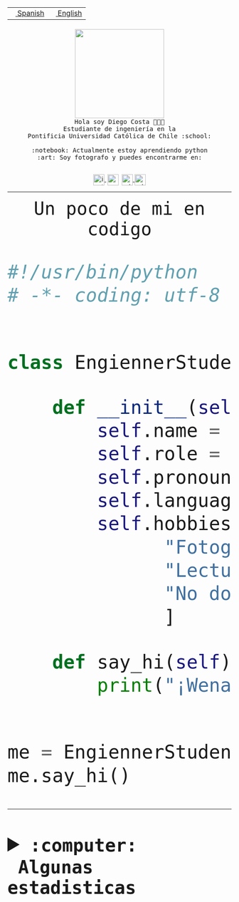 <table border="0"  align="right">
 <tr><td><a href="README.md"><img src="https://upload.wikimedia.org/wikipedia/commons/thumb/8/89/Bandera_de_Espa%C3%B1a.svg/1200px-Bandera_de_Espa%C3%B1a.svg.png" height="10"> Spanish</a></td>
 <td><a href="README.en.md"><img src="https://upload.wikimedia.org/wikipedia/commons/a/a4/Flag_of_the_United_States.svg" height="10"> English</a></td></tr>
</table><br><br><br>


<p align="center">
  <img src="https://github.com/diegocostares/diegocostares/blob/main/Images/aaa2.gif?raw=true" height="200px">
  <br><samp>
    Hola soy Diego Costa 👨🏻‍💻<br>
    Estudiante de ingeniería en la <br>
    Pontificia Universidad Católica de Chile :school:<br>
  <br>
    :notebook: Actualmente estoy aprendiendo python <br>
    :art: Soy fotografo y puedes encontrarme en: <br>
  <br></samp>
  
</p>

<p align="center">
   <a href="https://instagram.com/diegocosta_no" target="blank">
    <img 
    align="center" src="https://cdn.jsdelivr.net/npm/simple-icons@3.0.1/icons/instagram.svg" alt="instagram" height="25px" width="25px" />
  </a>
  <a style="border: 3px solid; color: white;"href="https://t.me/diegocosta_no" target="blank">
  <img
  align="center" alt="Telegram" width="25px" src="https://icons-for-free.com/iconfiles/png/512/Telegram-1324888767380505522.png" />
</a>
<a href="https://api.whatsapp.com/send?phone=56971897835&text=Hola!" target="blank">
  <img
  align="center" alt="wtsp" width="25px" src="https://img.icons8.com/pastel-glyph/2x/whatsapp--v2.png" />
</a>
<a href="https://www.linkedin.com/in/diego-costa-786249213/" target="blank">
  <img
  align="center" alt="wtsp" width="25px" src="https://img.icons8.com/metro/452/linkedin.png" />
</a>

  </a>
</p>

---


<p align="center"><font size="25"><samp>Un poco de mi en codigo</samp></front></p>


```python
#!/usr/bin/python
# -*- coding: utf-8 -*-


class EngiennerStudent:

    def __init__(self):
        self.name = "Diego Costa"
        self.role = "Estudiante"
        self.pronouns = "he/him"
        self.language_spoken = ["es_CL", "en_US"]
        self.hobbies = [
              "Fotografia",
              "Lectura",
              "No dormir",
              ]

    def say_hi(self):
        print("¡Wena mundo!")


me = EngiennerStudent()
me.say_hi()
```
---
<details>
  <summary><b><samp>:computer: &nbsp;Algunas estadisticas</samp></b></summary>
  <br/></p>

<!--START_SECTION:waka-->
![Code Time](http://img.shields.io/badge/Code%20Time-670%20hrs-blue)

**Soy nocturno 🦉** 

```text
🌞 Mañana     7 commits      ░░░░░░░░░░░░░░░░░░░░░░░░░   1.35% 
🌆 Día        167 commits    ████████░░░░░░░░░░░░░░░░░   32.12% 
🌃 Tarde      209 commits    ██████████░░░░░░░░░░░░░░░   40.19% 
🌙 Noche      137 commits    ██████░░░░░░░░░░░░░░░░░░░   26.35%

```
📅 **Soy más productivo los Miércoles** 

```text
Lunes        34 commits     █░░░░░░░░░░░░░░░░░░░░░░░░   6.54% 
Martes       68 commits     ███░░░░░░░░░░░░░░░░░░░░░░   13.08% 
Miércoles    132 commits    ██████░░░░░░░░░░░░░░░░░░░   25.38% 
Jueves       63 commits     ███░░░░░░░░░░░░░░░░░░░░░░   12.12% 
Viernes      51 commits     ██░░░░░░░░░░░░░░░░░░░░░░░   9.81% 
Sábado       71 commits     ███░░░░░░░░░░░░░░░░░░░░░░   13.65% 
Domingo      101 commits    ████░░░░░░░░░░░░░░░░░░░░░   19.42%

```


📊 **Esta semana me dediqué a** 

```text
🐱‍💻 Proyectos: 
WEB-perfiles             22 hrs 45 mins      ████████████████████████░   98.01% 
awa                      21 mins             ░░░░░░░░░░░░░░░░░░░░░░░░░   1.55% 
Web i1                   6 mins              ░░░░░░░░░░░░░░░░░░░░░░░░░   0.43%

```


 Last Updated on 25/09/2022 16:36:39 UTC
<!--END_SECTION:waka-->
  
  

<p align="center"> <img src="https://github-readme-stats.vercel.app/api?username=diegocostares&show_icons=true&theme=ayu-mirage" alt="abhisheknaiidu" /></p>
 
</details>
